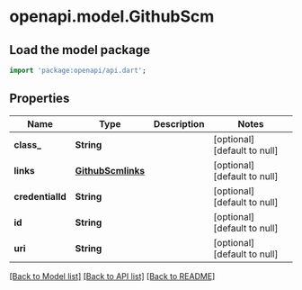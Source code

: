# openapi.model.GithubScm

## Load the model package
```dart
import 'package:openapi/api.dart';
```

## Properties
Name | Type | Description | Notes
------------ | ------------- | ------------- | -------------
**class_** | **String** |  | [optional] [default to null]
**links** | [**GithubScmlinks**](GithubScmlinks.md) |  | [optional] [default to null]
**credentialId** | **String** |  | [optional] [default to null]
**id** | **String** |  | [optional] [default to null]
**uri** | **String** |  | [optional] [default to null]

[[Back to Model list]](../README.md#documentation-for-models) [[Back to API list]](../README.md#documentation-for-api-endpoints) [[Back to README]](../README.md)


